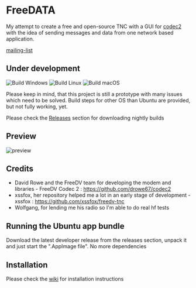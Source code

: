 # FreeDATA
My attempt to create a free and open-source TNC with a GUI for [codec2](https://github.com/drowe67/codec2) with the idea of sending messages and data from one network based application. 

[mailing-list](https://groups.io/g/freedata)

## Under development

![Build Windows](https://github.com/DJ2LS/FreeDATA/actions/workflows/build-project-win.yml/badge.svg)
![Build Linux](https://github.com/DJ2LS/FreeDATA/actions/workflows/build-project-linux.yml/badge.svg)
![Build macOS](https://github.com/DJ2LS/FreeDATA/actions/workflows/build-project-mac.yml/badge.svg)

Please keep in mind, that this project is still a prototype with many issues which need to be solved.
Build steps for other OS than Ubuntu are provided, but not fully working, yet.

Please check the [Releases](https://github.com/DJ2LS/FreeDATA/releases) section for downloading nightly builds

## Preview
![preview](https://github.com/DJ2LS/FreeDATA/blob/main/documentation/FreeDATA_preview.gif?raw=true "Preview")

## Credits
* David Rowe and the FreeDV team for developing the modem and libraries -
FreeDV Codec 2 : https://github.com/drowe67/codec2
* xssfox, her repository helped me a lot in an early stage of development -
xssfox : https://github.com/xssfox/freedv-tnc
* Wolfgang, for lending me his radio so I'm able to do real hf tests

## Running the Ubuntu app bundle
Download the latest developer release from the releases section, unpack it and just start the ".AppImage file". No more dependencies

## Installation
Please check the [wiki](https://wiki.freedata.app) for installation instructions


